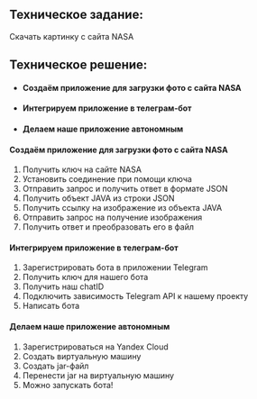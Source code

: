 ## Техническое задание: 
Cкачать картинку с сайта NASA

## Техническое решение:
- #### Создаём приложение для загрузки фото с сайта NASA
- #### Интегрируем приложение в телеграм-бот
- #### Делаем наше приложение автономным

#### Создаём приложение для загрузки фото с сайта NASA
1. Получить ключ на сайте NASA
2. Установить соединение при помощи ключа
3. Отправить запрос и получить ответ в формате JSON
4. Получить объект JAVA из строки JSON
5. Получить ссылку на изображение из объекта JAVA
6. Отправить запрос на получение изображения
7. Получить ответ и преобразовать его в файл

#### Интегрируем приложение в телеграм-бот
1. Зарегистрировать бота в приложении Telegram
2. Получить ключ для нашего бота
3. Получить наш chatID
4. Подключить зависимость Telegram API к нашему проекту
5. Написать бота

#### Делаем наше приложение автономным
1. Зарегистрироваться на Yandex Cloud
2. Создать виртуальную машину
3. Создать jar-файл
4. Перенести jar на виртуальную машину
5. Можно запускать бота!
   
